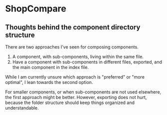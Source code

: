 # ShopCompare

## Thoughts behind the component directory structure

There are two approaches I've seen for composing components.

1. A component, with sub-components, living within the same file.
2. Have a component with sub-components in different files, exported, and the main component in the index file.

While I am currently unsure which approach is "preferred" or "more optimal", I lean towards the second option.

For smaller components, or when sub-components are not used elsewhere, the first approach might be better.
However, exporting does not hurt, because the folder structure should keep things organized and understandable.
